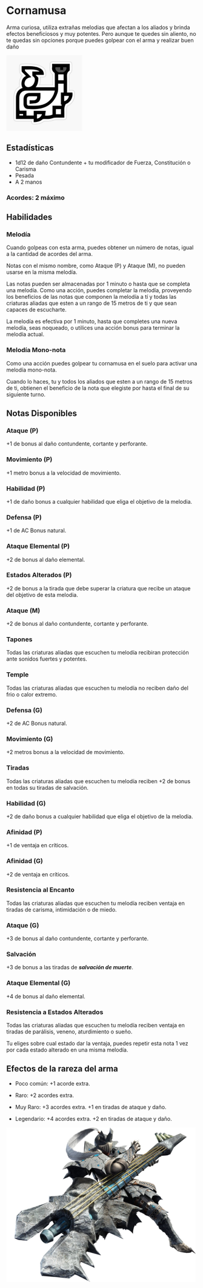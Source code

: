 <link rel="stylesheet" href="../../base.css">

# Cornamusa

Arma curiosa, utiliza extrañas melodias que afectan a los aliados y brinda efectos beneficiosos y muy potentes. Pero aunque te quedes sin aliento, no te quedas sin opciones porque puedes golpear con el arma y realizar buen daño

<img src="./cornamusa-icono.jpg" width="200"/>

## Estadísticas

- <span style="color:var(--ataque)">1d12</span> de daño <span style='color:var(--contundente)'>Contundente</span> + tu modificador de <span style="color:var(--fuerza)">Fuerza</span>, <span style="color:var(--constitucion)">Constitución</span> o <span style="color:var(--carisma)">Carisma</span>
- Pesada
- A 2 manos

### Acordes: 2 máximo

## Habilidades

### Melodía

Cuando golpeas con esta arma, puedes obtener un número de notas, igual a la cantidad de acordes del arma.

Notas con el mismo nombre, como Ataque (P) y Ataque (M), no pueden usarse en la
misma melodía.

Las notas pueden ser almacenadas por 1 minuto o hasta que se completa una melodía. Como una acción, puedes completar la melodía, proveyendo los beneficios de las notas que componen la melodía a tí y todas las criaturas aliadas que esten a un rango de 15 metros de ti y que sean capaces de escucharte.

La melodía es efectiva por 1 minuto, hasta que completes una nueva melodía, seas noqueado, o utilices una acción bonus para terminar la melodía actual.

### Melodía Mono-nota

Como una acción puedes golpear tu cornamusa en el suelo para activar una melodía mono-nota.

Cuando lo haces, tu y todos los aliados que esten a un rango de 15 metros de ti, obtienen el beneficio de la nota que elegiste por hasta el final de su siguiente turno.

## Notas Disponibles

### Ataque (P)

<span style='color:var(--ataque)'>+1</span> de bonus al daño <span style='color:var(--contundente)'>contundente</span>, cortante y perforante.

### Movimiento (P)

<span style='color:var(--ataque)'>+1</span> metro bonus a la <span style='color:var(--velocidad)'>velocidad de movimiento</span>.

### Habilidad (P)

<span style='color:var(--ataque)'>+1</span> de daño bonus a cualquier habilidad que eliga el objetivo de la melodia.

### <span style='color:var(--poco-comun)'>Defensa (P)</span>

+1 de AC Bonus natural.

### <span style='color:var(--poco-comun)'>Ataque Elemental (P)</span>

<span style='color:var(--ataque)'>+2</span> de bonus al daño elemental.

### <span style='color:var(--poco-comun)'>Estados Alterados (P)</span>

<span style='color:var(--ataque)'>+2</span> de bonus a la tirada que debe superar la criatura que recibe un ataque del objetivo de esta melodia.

### <span style='color:var(--raro)'>Ataque (M)</span>

<span style='color:var(--ataque)'>+2</span> de bonus al daño <span style='color:var(--contundente)'>contundente</span>, cortante y perforante.

### <span style='color:var(--raro)'>Tapones</span>

Todas las criaturas aliadas que escuchen tu melodía recibiran protección ante sonidos fuertes y potentes.

### <span style='color:var(--raro)'>Temple</span>

Todas las criaturas aliadas que escuchen tu melodía no reciben daño del frio o calor extremo.

### <span style='color:var(--muy-raro)'>Defensa (G)</span>

+2 de AC Bonus natural.

### <span style='color:var(--muy-raro)'>Movimiento (G)</span>

<span style='color:var(--ataque)'>+2</span> metros bonus a la <span style='color:var(--velocidad)'>velocidad de movimiento</span>.

### <span style='color:var(--muy-raro)'>Tiradas</span>

Todas las criaturas aliadas que escuchen tu melodía reciben <span style='color:var(--ataque)'>+2</span> de bonus en todas su tiradas de salvación.

### <span style='color:var(--muy-raro)'>Habilidad (G)</span>

<span style='color:var(--ataque)'>+2</span> de daño bonus a cualquier habilidad que eliga el objetivo de la melodia.

### <span style='color:var(--muy-raro)'>Afinidad (P)</span>

<span style='color:var(--ataque)'>+1</span> de ventaja en críticos.

### <span style='color:var(--legendario)'>Afinidad (G)</span>

<span style='color:var(--ataque)'>+2</span> de ventaja en críticos.

### <span style='color:var(--legendario)'>Resistencia al Encanto</span>

Todas las criaturas aliadas que escuchen tu melodía reciben ventaja en tiradas de carisma, intimidación o de miedo.

### <span style='color:var(--legendario)'>Ataque (G)</span>

<span style='color:var(--ataque)'>+3</span> de bonus al daño <span style='color:var(--contundente)'>contundente</span>, cortante y perforante.

### <span style='color:var(--legendario)'>Salvación</span>

<span style='color:var(--ataque)'>+3</span> de bonus a las tiradas de ***salvación de muerte***.

### <span style='color:var(--legendario)'>Ataque Elemental (G)</span>

<span style='color:var(--ataque)'>+4</span> de bonus al daño elemental.

### <span style='color:var(--legendario)'>Resistencia a Estados Alterados</span>

Todas las criaturas aliadas que escuchen tu melodía reciben ventaja en tiradas de parálisis, veneno, aturdimiento o sueño.

Tu eliges sobre cual estado dar la ventaja, puedes repetir esta nota 1 vez por cada estado alterado en una misma melodía.


## Efectos de la rareza del arma

- <span style='color:var(--poco-comun)'>Poco común</span>: <span style='color:var(--ataque)'>+1</span> acorde extra.

- <span style='color:var(--raro)'>Raro</span>: <span style='color:var(--ataque)'>+2</span> acordes extra.

- <span style='color:var(--muy-raro)'>Muy Raro</span>: <span style='color:var(--ataque)'>+3</span> acordes extra. <span style='color:var(--ataque)'>+1</span> en tiradas de ataque y daño.

- <span style='color:var(--legendario)'>Legendario</span>: <span style='color:var(--ataque)'>+4</span> acordes extra. <span style='color:var(--ataque)'>+2</span> en tiradas de ataque y daño.

<img src="./cornamusa.jpg" width="500">